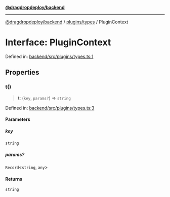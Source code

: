 [**@dragdropdeploy/backend**](../../../README.md)

***

[@dragdropdeploy/backend](../../../README.md) / [plugins/types](../README.md) / PluginContext

# Interface: PluginContext

Defined in: [backend/src/plugins/types.ts:1](https://github.com/TomKonig/DragDropDeploy/blob/34bfcba72927c691f3e74d05ff86899c58e78bdc/backend/src/plugins/types.ts#L1)

## Properties

### t()

> **t**: (`key`, `params?`) => `string`

Defined in: [backend/src/plugins/types.ts:3](https://github.com/TomKonig/DragDropDeploy/blob/34bfcba72927c691f3e74d05ff86899c58e78bdc/backend/src/plugins/types.ts#L3)

#### Parameters

##### key

`string`

##### params?

`Record`\<`string`, `any`\>

#### Returns

`string`
